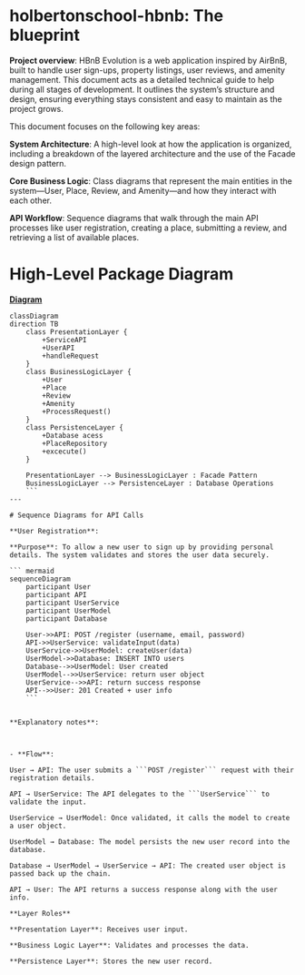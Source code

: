 # holbertonschool-hbnb: The blueprint

 **Project overview**: HBnB Evolution is a web application inspired by AirBnB, built to handle user sign-ups, property listings, user reviews, and amenity management. This document acts as a detailed technical guide to help during all stages of development. It outlines the system’s structure and design, ensuring everything stays consistent and easy to maintain as the project grows.

 This document focuses on the following key areas:

**System Architecture**: A high-level look at how the application is organized, including a breakdown of the layered architecture and the use of the Facade design pattern.

**Core Business Logic**: Class diagrams that represent the main entities in the system—User, Place, Review, and Amenity—and how they interact with each other.

**API Workflow**: Sequence diagrams that walk through the main API processes like user registration, creating a place, submitting a review, and retrieving a list of available places.

# High-Level Package Diagram

<a href="https://github.com/Paola-cmyk/holbertonschool-hbnb/blob/main/part1/high_lvl_package.md" target="_blank">**Diagram**</a>

``` mermaid 
classDiagram
direction TB
    class PresentationLayer {
	    +ServiceAPI
	    +UserAPI
	    +handleRequest
    }
    class BusinessLogicLayer {
	    +User
	    +Place
	    +Review
	    +Amenity
	    +ProcessRequest()
    }
    class PersistenceLayer {
	    +Database acess
	    +PlaceRepository
	    +excecute()
    }

    PresentationLayer --> BusinessLogicLayer : Facade Pattern
    BusinessLogicLayer --> PersistenceLayer : Database Operations
    ```
---

# Sequence Diagrams for API Calls

**User Registration**: 

**Purpose**: To allow a new user to sign up by providing personal details. The system validates and stores the user data securely.

``` mermaid 
sequenceDiagram
    participant User
    participant API
    participant UserService
    participant UserModel
    participant Database

    User->>API: POST /register (username, email, password)
    API->>UserService: validateInput(data)
    UserService->>UserModel: createUser(data)
    UserModel->>Database: INSERT INTO users
    Database-->>UserModel: User created
    UserModel-->>UserService: return user object
    UserService-->>API: return success response
    API-->>User: 201 Created + user info
	```


**Explanatory notes**: 



- **Flow**:

User → API: The user submits a ```POST /register``` request with their registration details.

API → UserService: The API delegates to the ```UserService``` to validate the input.

UserService → UserModel: Once validated, it calls the model to create a user object.

UserModel → Database: The model persists the new user record into the database.

Database → UserModel → UserService → API: The created user object is passed back up the chain.

API → User: The API returns a success response along with the user info.

**Layer Roles**

**Presentation Layer**: Receives user input.

**Business Logic Layer**: Validates and processes the data.

**Persistence Layer**: Stores the new user record.

